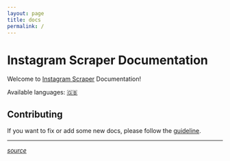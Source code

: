 ```yaml
---
layout: page
title: docs
permalink: /
---
```



# Instagram Scraper Documentation

Welcome to [Instagram Scraper](https://github.com/Instagram-scraper-with-autopost) Documentation! 

Available languages: [🇬🇧](en/)

## Contributing

If you want to fix or add some new docs, please follow the [guideline](https://github.com/instagrambot/docs/blob/master/CONTRIBUTING.md).

___
[*source*](https://github.com/instagrambot/docs/)

